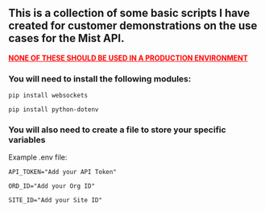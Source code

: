 <h2 dir="auto">This is a collection of some basic scripts I have created for customer demonstrations on the use cases for the Mist API.</h2>
<p dir="auto"><span style="text-decoration: underline; color: #ff0000;"><strong>NONE OF THESE SHOULD BE USED IN A PRODUCTION ENVIRONMENT</strong></span></p>
<h3 dir="auto">You will need to install the following modules:</h3>
<p dir="auto"><code>pip install websockets </code></p>
<p dir="auto"><code>pip install python-dotenv</code></p>
<h3 dir="auto">You will also need to create a file to store your specific variables</h3>
<p dir="auto">Example .env file:</p>
<p dir="auto"><code>API_TOKEN="Add your API Token"</code></p>
<p dir="auto"><code>ORD_ID="Add your Org ID"</code></p>
<p dir="auto"><code>SITE_ID="Add your Site ID"</code></p>
